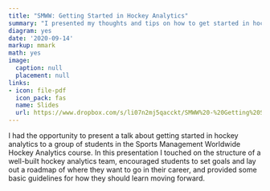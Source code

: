 ```yaml
---
title: "SMWW: Getting Started in Hockey Analytics"
summary: "I presented my thoughts and tips on how to get started in hockey analytics to a group of students in the Sports Management Worldwide Hockey Analytics course."
diagram: yes
date: '2020-09-14'
markup: mmark
math: yes
image:
  caption: null
  placement: null
links:
- icon: file-pdf
  icon_pack: fas
  name: Slides
  url: https://www.dropbox.com/s/li07n2mj5qacckt/SMWW%20-%20Getting%20Started%20in%20Hockey%20Analytics%20-%20Brendan%20Kumagai.pdf?dl=0
---
```


I had the opportunity to present a talk about getting started in hockey analytics to a group of students in the Sports Management Worldwide Hockey Analytics course. In this presentation I touched on the structure of a well-built hockey analytics team, encouraged students to set goals and lay out a roadmap of where they want to go in their career, and provided some basic guidelines for how they should learn moving forward.

